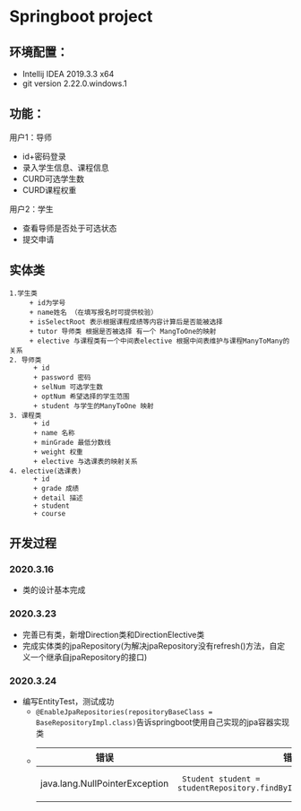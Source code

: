 # Springboot project

## 环境配置：
+ Intellij IDEA 2019.3.3 x64
+ git version 2.22.0.windows.1

## 功能：
用户1：导师
* id+密码登录
* 录入学生信息、课程信息
* CURD可选学生数
* CURD课程权重

用户2：学生
* 查看导师是否处于可选状态
* 提交申请

## 实体类
    1.学生类 
         + id为学号
         + name姓名 （在填写报名时可提供校验）
         + isSelectRoot 表示根据课程成绩等内容计算后是否能被选择
         + tutor 导师类 根据是否被选择 有一个 MangToOne的映射
         + elective 与课程类有一个中间表elective 根据中间表维护与课程ManyToMany的关系
    2. 导师类
          + id
          + password 密码
          + selNum 可选学生数
          + optNum 希望选择的学生范围
          + student 与学生的ManyToOne 映射
    3. 课程类
          + id
          + name 名称
          + minGrade 最低分数线
          + weight 权重
          + elective 与选课表的映射关系
    4. elective(选课表)
          + id
          + grade 成绩
          + detail 描述
          + student
          + course

## 开发过程
### 2020.3.16
* 类的设计基本完成

### 2020.3.23
* 完善已有类，新增Direction类和DirectionElective类
* 完成实体类的jpaRepository(为解决jpaRepository没有refresh()方法，自定义一个继承自jpaRepository的接口)

### 2020.3.24
* 编写EntityTest，测试成功
    * `@EnableJpaRepositories(repositoryBaseClass = BaseRepositoryImpl.class)`告诉springboot使用自己实现的jpa容器实现类
    * |  错误   |  错误处  | 第一次解决办法  |  产生问题  |  最终解决办法  |
      |  ----  | ----  |  ----  |  ----  |  ----  |
      |  java.lang.NullPointerException |  ` Student student = studentRepository.findByID(2017224446).orElse(null);`  | 设置断言`Assertions.assertNotNull(student);` |  org.opentest4j.AssertionFailedError: expected: not <null>  |  自定义查询`Student findByStudentID(int studentID);`  |


